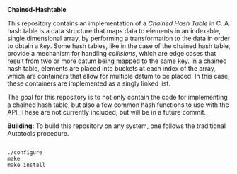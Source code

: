 <html>
<b>Chained-Hashtable</b>
<p>This repository contains an implementation of a <i>Chained Hash Table</i> in C. A hash table is a data structure that maps data to elements in an indexable, single dimensional array, by performing a transformation to the data in order to obtain a <i>key</i>. Some hash tables, like in the case of the chained hash table, provide a mechanism for handling <i>collisions</i>, which are edge cases that result from two or more datum being mapped to the same key. In a chained hash table, elements are placed into buckets at each index of the array, which are containers that allow for multiple datum to be placed. In this case, these containers are implemented as a singly linked list.</p>

<p>The goal for this repository is to not only contain the code for implementing a chained hash table, but also a few common hash functions to use with the API. These are not currently included, but will be in a future commit.</p>

<p><b>Building:</b> To build this repository on any system, one follows the traditional Autotools procedure.</p>
<code>
./configure
make
make install
</code>
</html>